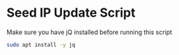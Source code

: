 # Seed IP Update Script

Make sure you have jQ installed before running this script

```bash
sudo apt install -y jq
```
